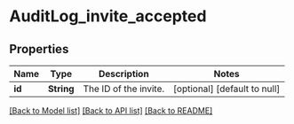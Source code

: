 # AuditLog_invite_accepted
## Properties

| Name | Type | Description | Notes |
|------------ | ------------- | ------------- | -------------|
| **id** | **String** | The ID of the invite. | [optional] [default to null] |

[[Back to Model list]](../README.md#documentation-for-models) [[Back to API list]](../README.md#documentation-for-api-endpoints) [[Back to README]](../README.md)

